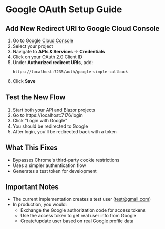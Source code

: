 # Google OAuth Setup Guide

## Add New Redirect URI to Google Cloud Console

1. Go to [Google Cloud Console](https://console.cloud.google.com/)
2. Select your project
3. Navigate to **APIs & Services** → **Credentials**
4. Click on your OAuth 2.0 Client ID
5. Under **Authorized redirect URIs**, add:
   ```
   https://localhost:7235/auth/google-simple-callback
   ```
6. Click **Save**

## Test the New Flow

1. Start both your API and Blazor projects
2. Go to https://localhost:7176/login
3. Click "Login with Google"
4. You should be redirected to Google
5. After login, you'll be redirected back with a token

## What This Fixes

- Bypasses Chrome's third-party cookie restrictions
- Uses a simpler authentication flow
- Generates a test token for development

## Important Notes

- The current implementation creates a test user (test@gmail.com)
- In production, you would:
  - Exchange the Google authorization code for access tokens
  - Use the access token to get real user info from Google
  - Create/update user based on real Google profile data 